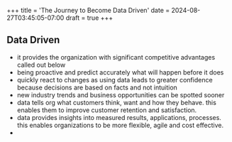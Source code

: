 +++
title = 'The Journey to Become Data Driven'
date = 2024-08-27T03:45:05-07:00
draft = true
+++
## Data Driven
* it provides the organization with significant competitive advantages called out below
* being proactive and predict accurately what will happen before it does
* quickly react to changes as using data leads to greater confidence because decisions are based on facts and not intuition
* new industry trends and business opportunities can be spotted sooner
* data tells org what customers think, want and how they behave. this enables them to improve customer retention and satisfaction.
* data provides insights into measured results, applications, processes. this enables organizations to be more flexible, agile and cost effective.
* 

